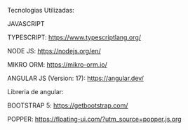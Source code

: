 Tecnologias Utilizadas:

JAVASCRIPT


TYPESCRIPT: https://www.typescriptlang.org/


NODE JS: https://nodejs.org/en/


MIKRO ORM: https://mikro-orm.io/


ANGULAR JS (Version: 17): https://angular.dev/


Libreria de angular:


 BOOTSTRAP 5: https://getbootstrap.com/


 POPPER: https://floating-ui.com/?utm_source=popper.js.org
